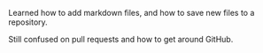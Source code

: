 Learned how to add markdown files, and how to save new files to a repository.

Still confused on pull requests and how to get around GitHub.
